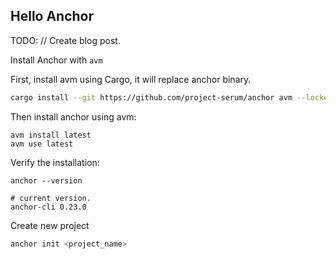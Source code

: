 Hello Anchor
---

TODO: // Create blog post.


Install Anchor with `avm`

First, install avm using Cargo, it will replace anchor binary.

```bash
cargo install --git https://github.com/project-serum/anchor avm --locked --force
```

Then install anchor using avm:

```
avm install latest
avm use latest
```

Verify the installation:

```
anchor --version

# current version.
anchor-cli 0.23.0
```

Create new project

```bash
anchor init <project_name>
```
